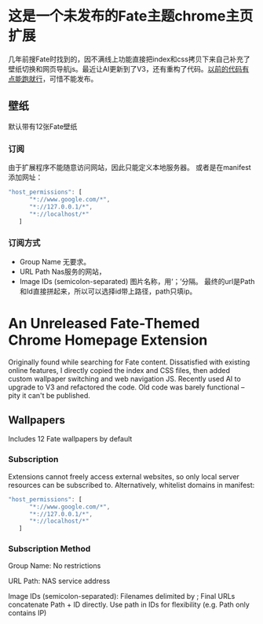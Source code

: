 # 这是一个未发布的Fate主题chrome主页扩展 
几年前搜Fate时找到的，因不满线上功能直接把index和css拷贝下来自己补充了壁纸切换和网页导航js。最近让AI更新到了V3，还有重构了代码。[以前的代码有点能跑就行](main.82e72700.js.png)，可惜不能发布。

## 壁纸
默认带有12张Fate壁纸
### 订阅
由于扩展程序不能随意访问网站，因此只能定义本地服务器。
或者是在manifest添加网址：
```js
"host_permissions": [
      "*://www.google.com/*",
      "*://127.0.0.1/*",
      "*://localhost/*"
   ]
```
### 订阅方式
- Group Name 无要求。
- URL Path Nas服务的网站，
- Image IDs (semicolon-separated) 图片名称，用‘；’分隔。
  最终的url是Path和Id直接拼起来，所以可以选择id带上路径，path只填ip。

# An Unreleased Fate-Themed Chrome Homepage Extension
Originally found while searching for Fate content. Dissatisfied with existing online features, I directly copied the index and CSS files, then added custom wallpaper switching and web navigation JS. Recently used AI to upgrade to V3 and refactored the code. Old code was barely functional – pity it can't be published.

## Wallpapers
Includes 12 Fate wallpapers by default

### Subscription
Extensions cannot freely access external websites, so only local server resources can be subscribed to.
Alternatively, whitelist domains in manifest:

```js
"host_permissions": [
      "*://www.google.com/*",
      "*://127.0.0.1/*",
      "*://localhost/*"
   ]
```

### Subscription Method
Group Name: No restrictions

URL Path: NAS service address

Image IDs (semicolon-separated): Filenames delimited by ;
Final URLs concatenate Path + ID directly. Use path in IDs for flexibility (e.g. Path only contains IP)